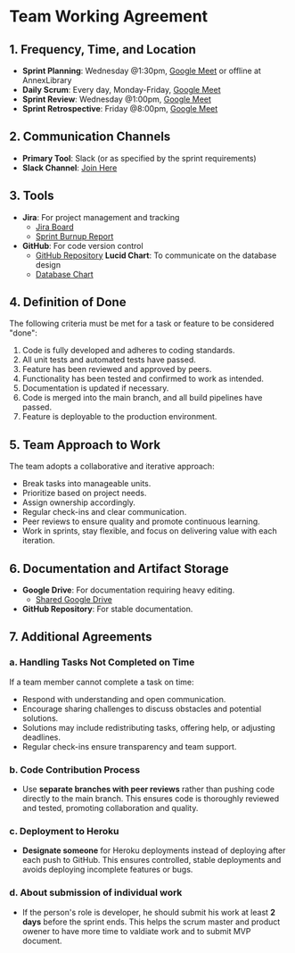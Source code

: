 # Team Working Agreement

## 1. Frequency, Time, and Location
- **Sprint Planning**: Wednesday @1:30pm, [Google Meet](https://meet.google.com/bxu-tgos-ueb) or offline at AnnexLibrary
- **Daily Scrum**: Every day, Monday-Friday, [Google Meet](https://meet.google.com/bxu-tgos-ueb)
- **Sprint Review**: Wednesday @1:00pm, [Google Meet](https://meet.google.com/bxu-tgos-ueb)
- **Sprint Retrospective**: Friday @8:00pm, [Google Meet](https://meet.google.com/bxu-tgos-ueb)

## 2. Communication Channels
- **Primary Tool**: Slack (or as specified by the sprint requirements)
- **Slack Channel**: [Join Here](https://join.slack.com/share/enQtNzg0NjE1MjU5ODM1My01NDFjOTY3ODQ4Yjk3NTIxMzBmYTYwNjkxMmRjYWFhOGNkYmUwODJhYzJjNzYwODAxMzgyZTY2YmQ1NzQ0NThj)

## 3. Tools
- **Jira**: For project management and tracking
  - [Jira Board](https://tamu-team-office-tracker.atlassian.net/jira/software/projects/SCRUM/boards/1/reports/burndown?source=sidebar)
  - [Sprint Burnup Report](https://tamu-team-office-tracker.atlassian.net/jira/software/projects/SCRUM/boards/1/reports/burnup)
- **GitHub**: For code version control
  - [GitHub Repository](https://github.com/et-tran50/CSCE_606_Office_Hours_Tracker/tree/main)
  **Lucid Chart**: To communicate on the database design
  - [Database Chart](https://lucid.app/lucidchart/510cad3f-cc9d-47e0-9a23-49a79023c998/edit?viewport_loc=-2060%2C764%2C2423%2C1335%2C0_0&invitationId=inv_b7a66580-306e-4d07-a6f9-536df3c4ff37)

## 4. Definition of Done
The following criteria must be met for a task or feature to be considered "done":
1. Code is fully developed and adheres to coding standards.
2. All unit tests and automated tests have passed.
3. Feature has been reviewed and approved by peers.
4. Functionality has been tested and confirmed to work as intended.
5. Documentation is updated if necessary.
6. Code is merged into the main branch, and all build pipelines have passed.
7. Feature is deployable to the production environment.

## 5. Team Approach to Work
The team adopts a collaborative and iterative approach:
- Break tasks into manageable units.
- Prioritize based on project needs.
- Assign ownership accordingly.
- Regular check-ins and clear communication.
- Peer reviews to ensure quality and promote continuous learning.
- Work in sprints, stay flexible, and focus on delivering value with each iteration.

## 6. Documentation and Artifact Storage
- **Google Drive**: For documentation requiring heavy editing.
  - [Shared Google Drive](https://drive.google.com/drive/u/3/folders/1hMrZdfL0pOiByzCx4NsOfpCCc5e9Kj3B)
- **GitHub Repository**: For stable documentation.

## 7. Additional Agreements
### a. Handling Tasks Not Completed on Time
If a team member cannot complete a task on time:
- Respond with understanding and open communication.
- Encourage sharing challenges to discuss obstacles and potential solutions.
- Solutions may include redistributing tasks, offering help, or adjusting deadlines.
- Regular check-ins ensure transparency and team support.

### b. Code Contribution Process
- Use **separate branches with peer reviews** rather than pushing code directly to the main branch. This ensures code is thoroughly reviewed and tested, promoting collaboration and quality.

### c. Deployment to Heroku
- **Designate someone** for Heroku deployments instead of deploying after each push to GitHub. This ensures controlled, stable deployments and avoids deploying incomplete features or bugs.

### d. About submission of individual work
- If the person's role is developer, he should submit his work at least **2 days** before the sprint ends. This helps the scrum master and product owener to have more time to valdiate work and to submit MVP document.
